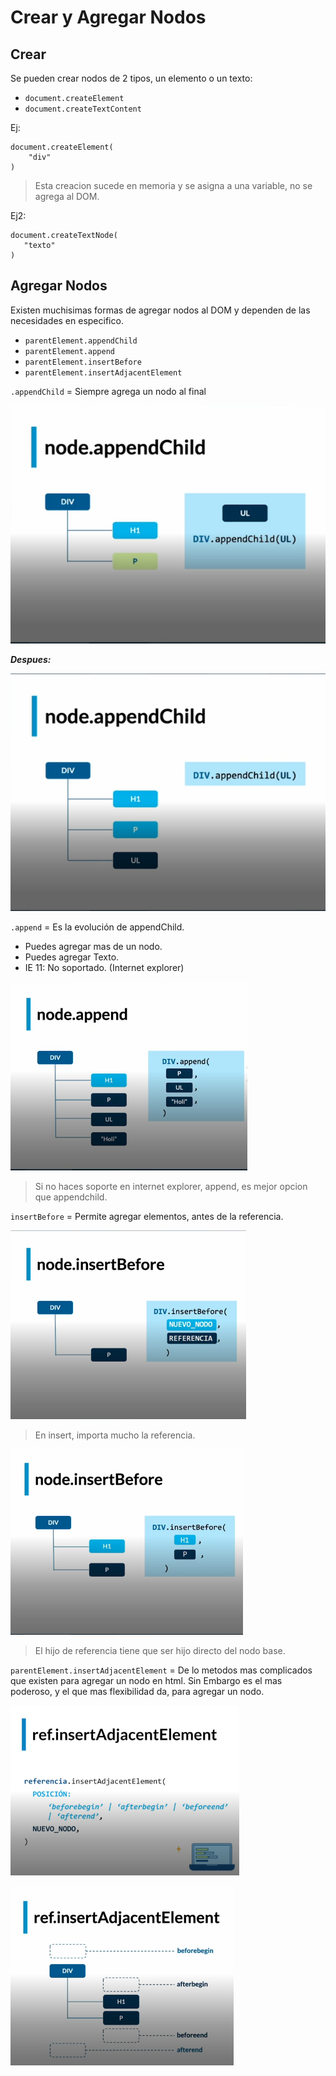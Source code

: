# Crear y Agregar Nodos

## Crear
Se pueden crear nodos de 2 tipos, un elemento o un texto:

* `document.createElement`
* `document.createTextContent`

Ej:

    document.createElement(
    	"div"
    )

> Esta creacion sucede en memoria y se asigna a una variable, no se
> agrega al DOM.

Ej2:

    document.createTextNode( 	
	   "texto" 
    )

## Agregar Nodos
Existen muchisimas formas de agregar nodos al DOM y dependen de las necesidades en especifico.

* `parentElement.appendChild`
* `parentElement.append`
* `parentElement.insertBefore`
* `parentElement.insertAdjacentElement`

`.appendChild` = Siempre agrega un nodo al final

![enter image description here](assets/appenChild.png)

***Despues:***

![enter image description here](assets/appenChild2.png)

`.append` = Es la evolución de appendChild.
* Puedes agregar mas de un nodo.
* Puedes agregar Texto.
* IE 11: No soportado. (Internet explorer)

![enter image description here](assets/append.png)
> Si no haces soporte en internet explorer, append, es mejor opcion que appendchild.

`insertBefore` = Permite agregar elementos, antes de la referencia.

![enter image description here](assets/insertBefore.png)

> En insert, importa mucho la referencia.

![enter image description here](assets/insertBefore2.png)

> El hijo de referencia tiene que ser hijo directo del nodo base.

`parentElement.insertAdjacentElement` = De lo metodos mas complicados que existen para agregar un nodo en html.
Sin Embargo es el mas poderoso, y el que mas flexibilidad da, para agregar un nodo.

![enter image description here](assets/insertace.png)

![enter image description here](assets/insertace2.png)